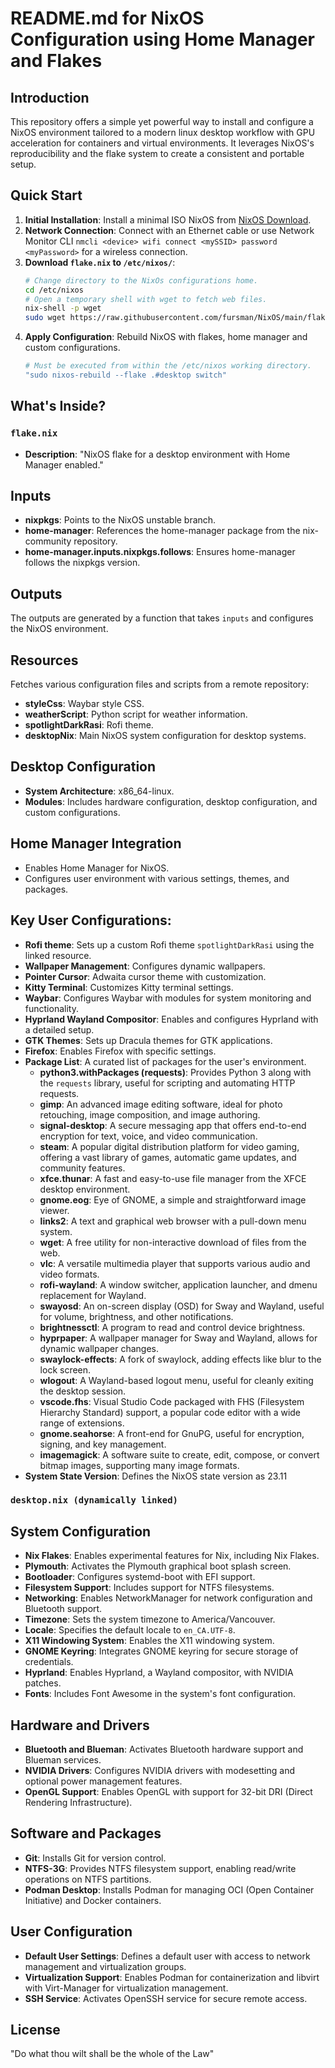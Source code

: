 # README.md for NixOS Configuration using Home Manager and Flakes

## Introduction

This repository offers a simple yet powerful way to install and configure a NixOS environment tailored to a modern linux desktop workflow with GPU acceleration for containers and virtual environments. It leverages NixOS's reproducibility and the flake system to create a consistent and portable setup.

## Quick Start

1. **Initial Installation**: Install a minimal ISO NixOS from [NixOS Download](https://nixos.org/download).
2. **Network Connection**: Connect with an Ethernet cable or use Network Monitor CLI `nmcli <device> wifi connect <mySSID> password <myPassword>` for a wireless connection.
3. **Download `flake.nix` to `/etc/nixos/`**:
   ```bash
   # Change directory to the NixOs configurations home.
   cd /etc/nixos
   # Open a temporary shell with wget to fetch web files.
   nix-shell -p wget
   sudo wget https://raw.githubusercontent.com/fursman/NixOS/main/flake.nix
   ```
5. **Apply Configuration**: Rebuild NixOS with flakes, home manager and custom configurations.
   ```bash
   # Must be executed from within the /etc/nixos working directory.
   "sudo nixos-rebuild --flake .#desktop switch"
   ```

## What's Inside?

### `flake.nix`
- **Description**: "NixOS flake for a desktop environment with Home Manager enabled."
## Inputs

- **nixpkgs**: Points to the NixOS unstable branch.
- **home-manager**: References the home-manager package from the nix-community repository.
- **home-manager.inputs.nixpkgs.follows**: Ensures home-manager follows the nixpkgs version.

## Outputs

The outputs are generated by a function that takes `inputs` and configures the NixOS environment.

## Resources

Fetches various configuration files and scripts from a remote repository:

- **styleCss**: Waybar style CSS.
- **weatherScript**: Python script for weather information.
- **spotlightDarkRasi**: Rofi theme.
- **desktopNix**: Main NixOS system configuration for desktop systems.

## Desktop Configuration

- **System Architecture**: x86_64-linux.
- **Modules**: Includes hardware configuration, desktop configuration, and custom configurations.

## Home Manager Integration

- Enables Home Manager for NixOS.
- Configures user environment with various settings, themes, and packages.
  
## Key User Configurations:

- **Rofi theme**: Sets up a custom Rofi theme `spotlightDarkRasi` using the linked resource.
- **Wallpaper Management**: Configures dynamic wallpapers.
- **Pointer Cursor**: Adwaita cursor theme with customization.
- **Kitty Terminal**: Customizes Kitty terminal settings.
- **Waybar**: Configures Waybar with modules for system monitoring and functionality.
- **Hyprland Wayland Compositor**: Enables and configures Hyprland with a detailed setup.
- **GTK Themes**: Sets up Dracula themes for GTK applications.
- **Firefox**: Enables Firefox with specific settings.
- **Package List**: A curated list of packages for the user's environment.
  - **python3.withPackages (requests)**: Provides Python 3 along with the `requests` library, useful for scripting and automating HTTP requests.
  - **gimp**: An advanced image editing software, ideal for photo retouching, image composition, and image authoring.
  - **signal-desktop**: A secure messaging app that offers end-to-end encryption for text, voice, and video communication.
  - **steam**: A popular digital distribution platform for video gaming, offering a vast library of games, automatic game updates, and community features.
  - **xfce.thunar**: A fast and easy-to-use file manager from the XFCE desktop environment.
  - **gnome.eog**: Eye of GNOME, a simple and straightforward image viewer.
  - **links2**: A text and graphical web browser with a pull-down menu system.
  - **wget**: A free utility for non-interactive download of files from the web.
  - **vlc**: A versatile multimedia player that supports various audio and video formats.
  - **rofi-wayland**: A window switcher, application launcher, and dmenu replacement for Wayland.
  - **swayosd**: An on-screen display (OSD) for Sway and Wayland, useful for volume, brightness, and other notifications.
  - **brightnessctl**: A program to read and control device brightness.
  - **hyprpaper**: A wallpaper manager for Sway and Wayland, allows for dynamic wallpaper changes.
  - **swaylock-effects**: A fork of swaylock, adding effects like blur to the lock screen.
  - **wlogout**: A Wayland-based logout menu, useful for cleanly exiting the desktop session.
  - **vscode.fhs**: Visual Studio Code packaged with FHS (Filesystem Hierarchy Standard) support, a popular code editor with a wide range of extensions.
  - **gnome.seahorse**: A front-end for GnuPG, useful for encryption, signing, and key management.
  - **imagemagick**: A software suite to create, edit, compose, or convert bitmap images, supporting many image formats.
- **System State Version**: Defines the NixOS state version as 23.11

### `desktop.nix (dynamically linked)`

## System Configuration

- **Nix Flakes**: Enables experimental features for Nix, including Nix Flakes.
- **Plymouth**: Activates the Plymouth graphical boot splash screen.
- **Bootloader**: Configures systemd-boot with EFI support.
- **Filesystem Support**: Includes support for NTFS filesystems.
- **Networking**: Enables NetworkManager for network configuration and Bluetooth support.
- **Timezone**: Sets the system timezone to America/Vancouver.
- **Locale**: Specifies the default locale to `en_CA.UTF-8`.
- **X11 Windowing System**: Enables the X11 windowing system.
- **GNOME Keyring**: Integrates GNOME keyring for secure storage of credentials.
- **Hyprland**: Enables Hyprland, a Wayland compositor, with NVIDIA patches.
- **Fonts**: Includes Font Awesome in the system's font configuration.

## Hardware and Drivers

- **Bluetooth and Blueman**: Activates Bluetooth hardware support and Blueman services.
- **NVIDIA Drivers**: Configures NVIDIA drivers with modesetting and optional power management features.
- **OpenGL Support**: Enables OpenGL with support for 32-bit DRI (Direct Rendering Infrastructure).

## Software and Packages

- **Git**: Installs Git for version control.
- **NTFS-3G**: Provides NTFS filesystem support, enabling read/write operations on NTFS partitions.
- **Podman Desktop**: Installs Podman for managing OCI (Open Container Initiative) and Docker containers.

## User Configuration

- **Default User Settings**: Defines a default user with access to network management and virtualization groups.
- **Virtualization Support**: Enables Podman for containerization and libvirt with Virt-Manager for virtualization management.
- **SSH Service**: Activates OpenSSH service for secure remote access.

## License

"Do what thou wilt shall be the whole of the Law"
